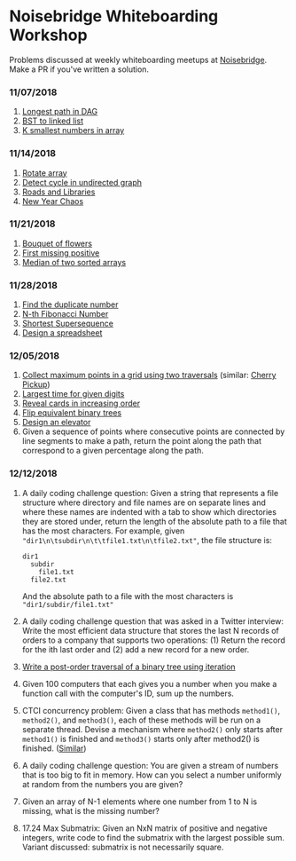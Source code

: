 # Noisebridge Whiteboarding Workshop

Problems discussed at weekly whiteboarding meetups at [Noisebridge](https://www.meetup.com/noisebridge/). Make a PR if you've written a solution.

### 11/07/2018

1. [Longest path in DAG](/2018-11-07/longest_path_in_dag.py)
2. [BST to linked list](/2018-11-07/bst_to_linked_list.py)
3. [K smallest numbers in array](/2018-11-07/smallest_k.py)

### 11/14/2018

1. [Rotate array](https://leetcode.com/problems/rotate-array/)
2. [Detect cycle in undirected graph](https://www.geeksforgeeks.org/union-find/)
3. [Roads and Libraries](https://www.hackerrank.com/challenges/torque-and-development/problem)
4. [New Year Chaos](https://www.hackerrank.com/challenges/new-year-chaos/problem)

### 11/21/2018

1. [Bouquet of flowers](https://www.geeksforgeeks.org/flipkart-internship-interview-on-campus/)
2. [First missing positive](https://leetcode.com/problems/first-missing-positive/description/)
3. [Median of two sorted arrays](https://leetcode.com/problems/median-of-two-sorted-arrays/description/)

### 11/28/2018

1. [Find the duplicate number](https://leetcode.com/problems/find-the-duplicate-number/)
2. [N-th Fibonacci Number](https://www.geeksforgeeks.org/program-for-nth-fibonacci-number/)
3. [Shortest Supersequence](/2018-11-28/shortest_supersequence.rb)
4. [Design a spreadsheet](https://www.careercup.com/question?id=14949056)

### 12/05/2018

1. [Collect maximum points in a grid using two traversals](https://www.geeksforgeeks.org/collect-maximum-points-in-a-grid-using-two-traversals/) (similar: [Cherry Pickup](https://leetcode.com/problems/cherry-pickup/description/))
2. [Largest time for given digits](https://leetcode.com/problems/largest-time-for-given-digits/description/)
3. [Reveal cards in increasing order](https://leetcode.com/problems/reveal-cards-in-increasing-order/description/)
4. [Flip equivalent binary trees](https://leetcode.com/problems/flip-equivalent-binary-trees/description/)
5. [Design an elevator](https://stackoverflow.com/questions/493276/modelling-an-elevator-using-object-oriented-analysis-and-design)
6. Given a sequence of points where consecutive points are connected by line segments to make a path, return the point along the path that correspond to a given percentage along the path.

### 12/12/2018

1. A daily coding challenge question: Given a string that represents a file structure where directory and file names are on separate lines and where these names are indented with a tab to show which directories they are stored under, return the length of the absolute path to a file that has the most characters. For example, given `"dir1\n\tsubdir\n\t\tfile1.txt\n\tfile2.txt"`, the file structure is:
   ```
   dir1
     subdir
       file1.txt
     file2.txt
   ```  
   And the absolute path to a file with the most characters is `"dir1/subdir/file1.txt"`

2. A daily coding challenge question that was asked in a Twitter interview: Write the most efficient data structure that stores the last N records of orders to a company that supports two operations: (1) Return the record for the ith last order and (2) add a new record for a new order.
3. [Write a post-order traversal of a binary tree using iteration](https://leetcode.com/problems/binary-tree-postorder-traversal/description/)
4. Given 100 computers that each gives you a number when you make a function call with the computer's ID, sum up the numbers.
5. CTCI concurrency problem: Given a class that has methods `method1()`, `method2()`, and `method3()`, each of these methods will be run on a separate thread. Devise a mechanism where `method2()` only starts after `method1()` is finished and `method3()` starts only after method2() is finished. ([Similar](https://www.careercup.com/question?id=4783236498587648))
6. A daily coding challenge question: You are given a stream of numbers that is too big to fit in memory. How can you select a number uniformly at random from the numbers you are given?
7. Given an array of N-1 elements where one number from 1 to N is missing, what is the missing number?
8. 17.24 Max Submatrix: Given an NxN matrix of positive and negative integers, write code to find the submatrix with the largest possible sum. Variant discussed: submatrix is not necessarily square.
